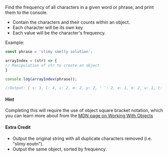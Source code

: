 Find the frequency of all characters in a given word or phrase, and print them to the console.

* Contain the characters and their counts within an object.
* Each character will be its own key
* Each value will be the character's frequency.

Example:
```js
const phrase = 'slimy smelly solution';

arrayIndex = (str) => {
// Manipulation of str to create an object
}

console.log(arrayIndex(phrase));

//Output: { s: 3, l: 4, i: 2, m: 2, y: 2, ' ': 2, e: 1, o: 2, u: 1, t: 1, n: 1 }

```

#### Hint
Completing this will require the use of object square bracket notation, which you can learn more about from the [MDN page on Working With Objects](https://developer.mozilla.org/en-US/docs/Web/JavaScript/Guide/Working_with_Objects#Objects_and_properties)

#### Extra Credit
* Output the original string with all duplicate characters removed (i.e. "slimy eoutn").
* Output the same object, sorted by frequency.
